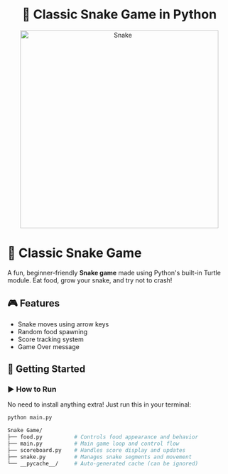 <h1 align="center">🐍 Classic Snake Game in Python</h1>

<p align="center">
  <img width="446" alt="Snake" src="https://github.com/user-attachments/assets/477ce90e-37d1-4a00-b6d4-380427be2b55" />

</p>

# 🐍 Classic Snake Game

A fun, beginner-friendly **Snake game** made using Python's built-in Turtle module. Eat food, grow your snake, and try not to crash!

## 🎮 Features
- Snake moves using arrow keys
- Random food spawning
- Score tracking system
- Game Over message

## 🚀 Getting Started

### ▶️ How to Run
No need to install anything extra! Just run this in your terminal:

```bash
python main.py

Snake Game/
├── food.py          # Controls food appearance and behavior
├── main.py          # Main game loop and control flow
├── scoreboard.py    # Handles score display and updates
├── snake.py         # Manages snake segments and movement
└── __pycache__/     # Auto-generated cache (can be ignored)
